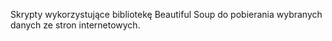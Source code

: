 Skrypty wykorzystujące bibliotekę Beautiful Soup do pobierania wybranych danych ze stron internetowych.
